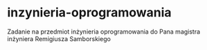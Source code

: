 # inzynieria-oprogramowania
Zadanie na przedmiot inżynieria oprogramowania do Pana magistra inżyniera Remigiusza Samborskiego

